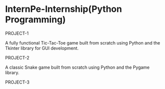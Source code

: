 # InternPe-Internship(Python Programming)
PROJECT-1

A fully functional Tic-Tac-Toe game built from scratch using Python and the Tkinter library for GUI development.

PROJECT-2

A classic Snake game built from scratch using Python and the Pygame library.

PROJECT-3
